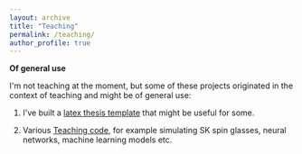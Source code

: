 ```yaml
---
layout: archive
title: "Teaching"
permalink: /teaching/
author_profile: true
---
```


**Of general use**

I'm not teaching at the moment, but some of these projects originated in the context of teaching and might be of general use:

1. I've built a [latex thesis template](https://github.com/mschottdorf/Thesis-template) that might be useful for some.

2. Various [Teaching code](https://github.com/mschottdorf/TeachingCode), for example simulating SK spin glasses, neural networks, machine learning models etc. 



